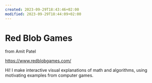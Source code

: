 ```yaml
---
created: 2023-09-29T18:43:46+02:00
modified: 2023-09-29T18:44:09+02:00
---
```


# Red Blob Games
  from Amit Patel

https://www.redblobgames.com/

Hi! I make interactive visual explanations of math and algorithms, using motivating examples from computer games.
